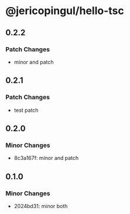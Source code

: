 # @jericopingul/hello-tsc

## 0.2.2

### Patch Changes

- minor and patch

## 0.2.1

### Patch Changes

- test patch

## 0.2.0

### Minor Changes

- 8c3a167f: minor and patch

## 0.1.0

### Minor Changes

- 2024bd31: minor both
